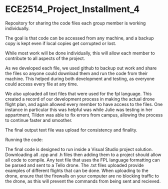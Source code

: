 # ECE2514_Project_Installment_4
Repository for sharing the code files each group member is working individually.

The goal is that code can be accessed from any machine, and a backup copy is kept even if local copies get corrupted or lost.

While most work will be done individually, this will allow each member to contribute to all aspects of the project.

As we developed each file, we used github to backup out work and share the files so anyone could download them and run the code from their machine. This helped during both development and testing, as everyone could access every file at any time.

We also uploaded all text files that were used for the fpl language. This created a record of our development process in making the actual drone flight plan, and again allowed every member to have access to the files. One instance in particular this was helpful was while Julie was testing in her appartment, Tilden was able to fix errors from campus, allowing the process to continue faster and smoother.

The final output text file was upload for consistency and finality.


Running the code:

The final code is designed to run inside a Visual Studio project solution. Downloading all .cpp  and .h files then adding them to a project should allow all code to compile. Any text file that uses the FPL language formatting can be parsed and sent to a Tello drone. The .txt files uploaded provide examples of different flights that can be done. When uploading to the drone, ensure that the firewalls on your computer are no blocking traffic to the drone, as this will prevent the commands from being sent and recieved.
